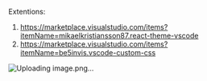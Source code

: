 Extentions:
1. https://marketplace.visualstudio.com/items?itemName=mikaelkristiansson87.react-theme-vscode
2. https://marketplace.visualstudio.com/items?itemName=be5invis.vscode-custom-css

![Uploading image.png…]()
